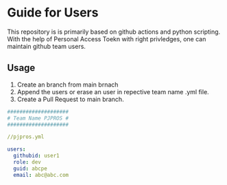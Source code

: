 # Guide for Users
This repository is is primarily based on github actions and python scripting. With the help of Personal Access Toekn with right privledges, one can maintain github team users.

## Usage
1. Create an branch from main brnach 
2. Append the users or erase an user in repective team name .yml file.
3. Create a Pull Request to main branch.

```yml
####################
# Team Name PJPROS #
####################

//pjpros.yml

users:
  githubid: user1
  role: dev
  guid: abcpe
  email: abc@abc.com
  ```
  
